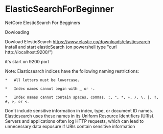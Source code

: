 # ElasticSearchForBeginner
NetCore ElesticSearch For Begginers



Dowloading

Dowload ElesticSearch https://www.elastic.co/downloads/elasticsearch
install and start elasticSearch (on powershell type "curl http://localhost:9200/")


it's start on 9200 port


Note:
Elasticsearch indices have the following naming restrictions:

    *	All letters must be lowercase.

    *	Index names cannot begin with _ or -.

    *	Index names cannot contain spaces, commas, :, ", *, +, /, \, |, ?, #, >, or <.

Don't include sensitive information in index, type, or document ID names. 
Elasticsearch uses these names in its Uniform Resource Identifiers (URIs). 
Servers and applications often log HTTP requests, which can lead to unnecessary data exposure if URIs contain sensitive information
